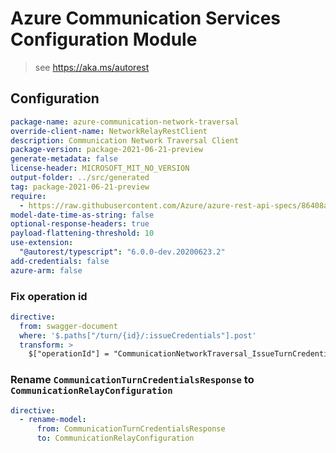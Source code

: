 # Azure Communication Services Configuration Module

> see https://aka.ms/autorest

## Configuration

```yaml
package-name: azure-communication-network-traversal
override-client-name: NetworkRelayRestClient
description: Communication Network Traversal Client
package-version: package-2021-06-21-preview
generate-metadata: false
license-header: MICROSOFT_MIT_NO_VERSION
output-folder: ../src/generated
tag: package-2021-06-21-preview
require:
  - https://raw.githubusercontent.com/Azure/azure-rest-api-specs/86408a8777e623f5f41e260472ed831309b85086/specification/communication/data-plane/Turn/readme.md
model-date-time-as-string: false
optional-response-headers: true
payload-flattening-threshold: 10
use-extension:
  "@autorest/typescript": "6.0.0-dev.20200623.2"
add-credentials: false
azure-arm: false
```

### Fix operation id

```yaml
directive:
  from: swagger-document
  where: '$.paths["/turn/{id}/:issueCredentials"].post'
  transform: >
    $["operationId"] = "CommunicationNetworkTraversal_IssueTurnCredentials";
```

### Rename `CommunicationTurnCredentialsResponse` to `CommunicationRelayConfiguration`

```yaml
directive:
  - rename-model:
      from: CommunicationTurnCredentialsResponse
      to: CommunicationRelayConfiguration
```
